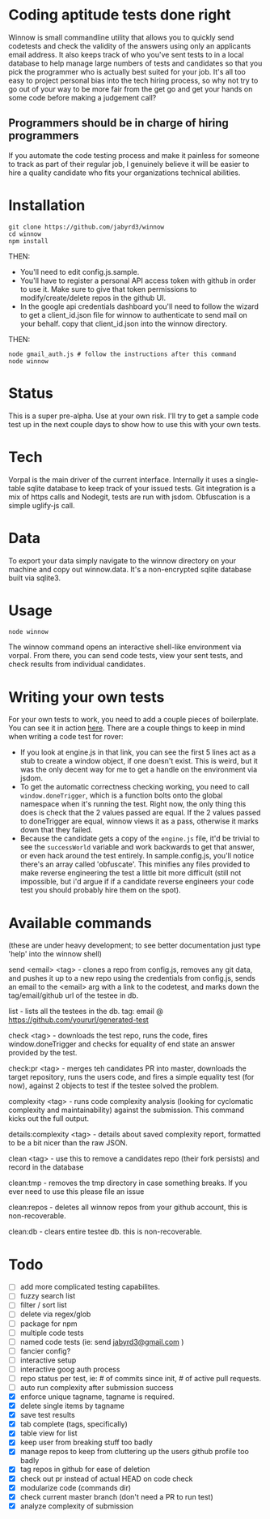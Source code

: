 # Coding aptitude tests done right

Winnow is small commandline utility that allows you to quickly send codetests and check the validity of the answers using only an applicants email address. It also keeps track of who you've sent tests to in a local database to help manage large numbers of tests and candidates so that you pick the programmer who is actually best suited for your job. It's all too easy to project personal bias into the tech hiring process, so why not try to go out of your way to be more fair from the get go and get your hands on some code before making a judgement call?

## Programmers should be in charge of hiring programmers

If you automate the code testing process and make it painless for someone to track as part of their regular job, I genuinely believe it will be easier to hire a quality candidate who fits your organizations technical abilities.

# Installation

```
git clone https://github.com/jabyrd3/winnow
cd winnow
npm install
```

THEN:

- You'll need to edit config.js.sample. 
- You'll have to register a personal API access token with github in order to use it. Make sure to give that token permissions to modify/create/delete repos in the github UI.
- In the google api credentials dashboard you'll need to follow the wizard to get a client\_id.json file for winnow to authenticate to send mail on your behalf. copy that client\_id.json into the winnow directory.

THEN: 

```
node gmail_auth.js # follow the instructions after this command
node winnow
```

# Status
This is a super pre-alpha. Use at your own risk. I'll try to get a sample code test up in the next couple days to show how to use this with your own tests.

# Tech
Vorpal is the main driver of the current interface. Internally it uses a single-table sqlite database to keep track of your issued tests. Git integration is a mix of https calls and Nodegit, tests are run with jsdom. Obfuscation is a simple uglify-js call.

# Data
To export your data simply navigate to the winnow directory on your machine and copy out winnow.data. It's a non-encrypted sqlite database built via sqlite3.

# Usage
```
node winnow
```
The winnow command opens an interactive shell-like environment via vorpal. From there, you can send code tests, view your sent tests, and check results from individual candidates.

# Writing your own tests
For your own tests to work, you need to add a couple pieces of boilerplate. You can see it in action [here](https://github.com/jabyrd3/rover). There are a couple things to keep in mind when writing a code test for rover:

- If you look at engine.js in that link, you can see the first 5 lines act as a stub to create a window object, if one doesn't exist. This is weird, but it was the only decent way for me to get a handle on the environment via jsdom.
- To get the automatic correctness checking working, you need to call `window.doneTrigger`, which is a function bolts onto the global namespace when it's running the test. Right now, the only thing this does is check that the 2 values passed are equal. If the 2 values passed to doneTrigger are equal, winnow views it as a pass, otherwise it marks down that they failed.
- Because the candidate gets a copy of the `engine.js` file, it'd be trivial to see the `successWorld` variable and work backwards to get that answer, or even hack around the test entirely. In sample.config.js, you'll notice there's an array called 'obfuscate'. This minifies any files provided to make reverse engineering the test a little bit more difficult (still not impossible, but i'd argue if if a candidate reverse engineers your code test you should probably hire them on the spot).

# Available commands

(these are under heavy development; to see better documentation just type 'help' into the winnow shell)

send &lt;email&gt; &lt;tag&gt; - clones a repo from config.js, removes any git data, and pushes it up to a new repo
using the credentials from config.js, sends an email to the &lt;email&gt; arg with a link to the codetest, and marks down the tag/email/github url of the testee in db.

list - lists all the testees in the db. tag: email @ https://github.com/yoururl/generated-test

check &lt;tag&gt; - downloads the test repo, runs the code, fires window.doneTrigger and checks for equality of end state an answer provided by the test.

check:pr &lt;tag&gt; - merges teh candidates PR into master, downloads the target repository, runs the users code, and fires a simple equality test (for now), against 2 objects to test if the testee solved the problem.

complexity &lt;tag&gt; - runs code complexity analysis (looking for cyclomatic complexity and maintainability) against the submission. This command kicks out the full output.

details:complexity &lt;tag&gt; - details about saved complexity report, formatted to be a bit nicer than the raw JSON.

clean &lt;tag&gt; - use this to remove a candidates repo (their fork persists) and record in the database

clean:tmp - removes the tmp directory in case something breaks. If you ever need to use this please file an issue

clean:repos - deletes all winnow repos from your github account, this is non-recoverable.

clean:db - clears entire testee db. this is non-recoverable.

# Todo
- [ ] add more complicated testing capabilites.
- [ ] fuzzy search list
- [ ] filter / sort list
- [ ] delete via regex/glob
- [ ] package for npm
- [ ] multiple code tests
- [ ] named code tests (ie: send jabyrd3@gmail.com <tagname> <testname>)
- [ ] fancier config?
- [ ] interactive setup
- [ ] interactive goog auth process
- [ ] repo status per test, ie: # of commits since init, # of active pull requests.
- [ ] auto run complexity after submission success
- [x] enforce unique tagname, tagname is required.
- [x] delete single items by tagname
- [x] save test results
- [x] tab complete (tags, specifically)
- [x] table view for list
- [x] keep user from breaking stuff too badly
- [x] manage repos to keep from cluttering up the users github profile too badly
- [x] tag repos in github for ease of deletion
- [x] check out pr instead of actual HEAD on code check
- [x] modularize code (commands dir)
- [x] check current master branch (don't need a PR to run test)
- [x] analyze complexity of submission
